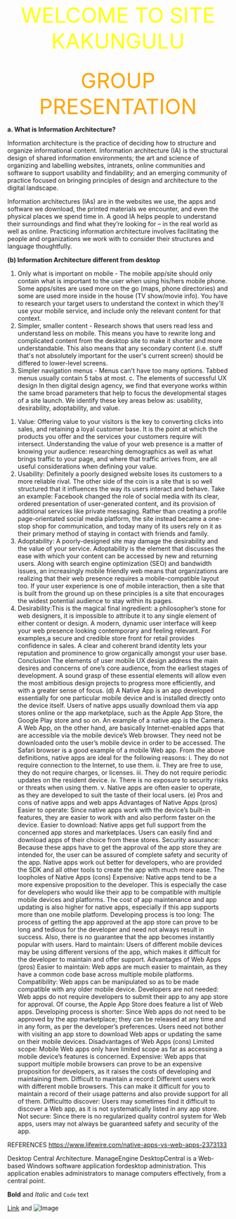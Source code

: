 <font color="yellow" size="30px"><center>WELCOME TO SITE KAKUNGULU</center></font><br>

<font color="orange" size="10px"><center>GROUP PRESENTATION</center></font>


**a. What is Information Architecture?**

Information architecture is the practice of deciding how to structure and organize informational content.
Information architecture (IA) is the structural design of shared information environments; the art and science of organizing and labelling websites, intranets, online communities and software to support usability and findability; and an emerging community of practice focused on bringing principles of design and architecture to the digital landscape.

Information architectures (IAs) are in the websites we use, the apps and software we download, the printed materials we encounter, and even the physical places we spend time in. 
A good IA helps people to understand their surroundings and find what they’re looking for – in the real world as well as online. Practicing information architecture involves facilitating the people and organizations we work with to consider their structures and language thoughtfully.

**(b)	Information Architecture different from desktop**
1.	Only what is important on mobile - The mobile app/site should only contain what is important to the user when using his/hers mobile phone. Some apps/sites are used more on the go (maps, phone directories) and some are used more inside in the house (TV show/movie info). You have to research your target users to understand the context in which they'll use your mobile service, and include only the relevant content for that context.
2.	Simpler, smaller content - Research shows that users read less and understand less on mobile. This means you have to rewrite long and complicated content from the desktop site to make it shorter and more understandable. This also means that any secondary content (i.e. stuff that's not absolutely important for the user's current screen) should be differed to lower-level screens. 
3.	Simpler navigation menus - Menus can't have too many options. Tabbed menus usually contain 5 tabs at most.
c. The elements of successful UX design
In then digital design agency, we find that everyone works within the same broad parameters that help to focus the developmental stages of a site launch. We identify these key areas below as: usability, desirability, adoptability, and value. 
1) Value: Offering value to your visitors is the key to converting clicks into sales, and retaining a loyal customer base. It is the point at which the products you offer and the services your customers require will intersect. 
Understanding the value of your web presence is a matter of knowing your audience: researching demographics as well as what brings traffic to your page, and where that traffic arrives from, are all useful considerations when defining your value.
2) Usability: Definitely a poorly designed website loses its customers to a more reliable rival. The other side of the coin is a site that is so well structured that it influences the way its users interact and behave. 
Take an example: Facebook changed the role of social media with its clear, ordered presentation of user-generated content, and its provision of additional services like private messaging. Rather than creating a profile page-orientated social media platform, the site instead became a one-stop shop for communication, and today many of its users rely on it as their primary method of staying in contact with friends and family.
3) Adoptability: A poorly-designed site may damage the desirability and the value of your service.
Adoptability is the element that discusses the ease with which your content can be accessed by new and returning users. Along with search engine optimization (SEO) and bandwidth issues, an increasingly mobile friendly web means that organizations are realizing that their web presence requires a mobile-compatible layout too.
 If your user experience is one of mobile interaction, then a site that is built from the ground up on these principles is a site that encourages the widest potential audience to stay within its pages.
4) Desirability:This is the magical final ingredient: a philosopher’s stone for web designers, it is impossible to attribute it to any single element of either content or design. 
A modern, dynamic user interface will keep your web presence looking contemporary and feeling relevant.
For examples,a secure and credible store front for retail provides confidence in sales. A clear and coherent brand identity lets your reputation and prominence to grow organically amongst your user base. 
Conclusion
The elements of user mobile UX design address the main desires and concerns of one’s core audience, from the earliest stages of development. A sound grasp of these essential elements will allow even the most ambitious design projects to progress more efficiently, and with a greater sense of focus.
(d)	A Native App is an app developed essentially for one particular mobile device and is installed directly onto the device itself. Users of native apps usually download them via app stores online or the app marketplace, such as the Apple App Store, the Google Play store and so on. An example of a native app is the Camera.
A Web App, on the other hand, are basically Internet-enabled apps that are accessible via the mobile device’s Web browser.
They need not be downloaded onto the user’s mobile device in order to be accessed. The Safari browser is a good example of a mobile Web app.
From the above definitions, native apps are ideal for the following reasons:
i.	They do not require connection to the Internet, to use them.
ii.	They are free to use, they do not require charges, or licenses.
iii.	They do not require periodic updates on the resident device.
iv.	There is no exposure to security risks or threats when using them.
v.	Native apps are often easier to operate, as they are developed to suit the taste of their local users.
(e)	Pros and cons of native apps and web apps
Advantages of Native Apps (pros)
Easier to operate: Since native apps work with the device’s built-in features, they are easier to work with and also perform faster on the device.
Easier to download: Native apps get full support from the concerned app stores and marketplaces. Users can easily find and download apps of their choice from these stores.
Security assurance: Because these apps have to get the approval of the app store they are intended for, the user can be assured of complete safety and security of the app.
Native apps work out better for developers, who are provided the SDK and all other tools to create the app with much more ease.
The loopholes of Native Apps (cons)
Expensive: Native apps tend to be a more expensive proposition to the developer. This is especially the case for developers who would like their app to be compatible with multiple mobile devices and platforms.
The cost of app maintenance and app updating is also higher for native apps, especially if this app supports more than one mobile platform.
Developing process is too long: The process of getting the app approved at the app store can prove to be long and tedious for the developer and need not always result in success. Also, there is no guarantee that the app becomes instantly popular with users.
Hard to maintain: Users of different mobile devices may be using different versions of the app, which makes it difficult for the developer to maintain and offer support.
Advantages of Web Apps (pros)
Easier to maintain: Web apps are much easier to maintain, as they have a common code base across multiple mobile platforms.
Compatibility: Web apps can be manipulated so as to be made compatible with any older mobile device.
Developers are not needed: Web apps do not require developers to submit their app to any app store for approval. Of course, the Apple App Store does feature a list of Web apps.
Developing process is shorter: Since Web apps do not need to be approved by the app marketplace; they can be released at any time and in any form, as per the developer’s preferences.
Users need not bother with visiting an app store to download Web apps or updating the same on their mobile devices.
Disadvantages of Web Apps (cons)
Limited scope: Mobile Web apps only have limited scope as far as accessing a mobile device’s features is concerned.
Expensive: Web apps that support multiple mobile browsers can prove to be an expensive proposition for developers, as it raises the costs of developing and maintaining them.
Difficult to maintain a record: Different users work with different mobile browsers. This can make it difficult for you to maintain a record of their usage patterns and also provide support for all of them.
Difficultto discover: Users may sometimes find it difficult to discover a Web app, as it is not systematically listed in any app store.
Not secure: Since there is no regularized quality control system for Web apps, users may not always be guaranteed safety and security of the app.

REFERENCES
https://www.lifewire.com/native-apps-vs-web-apps-2373133

Desktop Central Architecture. ManageEngine DesktopCentral is a Web-based Windows software application fordesktop administration. This application enables administrators to manage computers effectively, from a central point.


**Bold** and _Italic_ and `Code` text

[Link](url) and ![Image](src)
```


